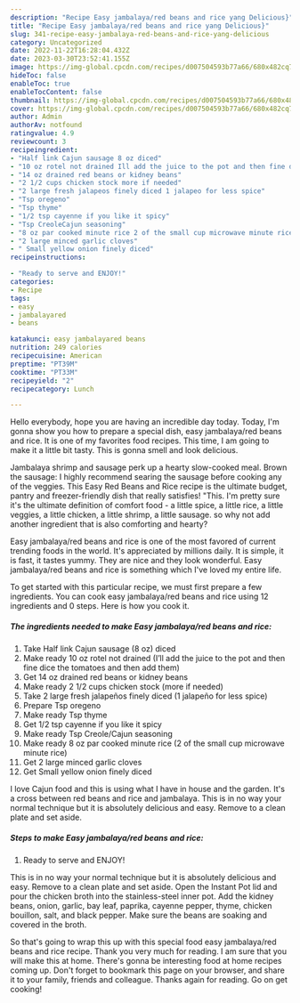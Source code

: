 ```yaml
---
description: "Recipe Easy jambalaya/red beans and rice yang Delicious}"
title: "Recipe Easy jambalaya/red beans and rice yang Delicious}"
slug: 341-recipe-easy-jambalaya-red-beans-and-rice-yang-delicious
category: Uncategorized
date: 2022-11-22T16:28:04.432Z
date: 2023-03-30T23:52:41.155Z
image: https://img-global.cpcdn.com/recipes/d007504593b77a66/680x482cq70/easy-jambalayared-beans-and-rice-recipe-main-photo.jpg
hideToc: false
enableToc: true
enableTocContent: false
thumbnail: https://img-global.cpcdn.com/recipes/d007504593b77a66/680x482cq70/easy-jambalayared-beans-and-rice-recipe-main-photo.jpg
cover: https://img-global.cpcdn.com/recipes/d007504593b77a66/680x482cq70/easy-jambalayared-beans-and-rice-recipe-main-photo.jpg
author: Admin
authorAv: notfound
ratingvalue: 4.9
reviewcount: 3
recipeingredient:
- "Half link Cajun sausage 8 oz diced"
- "10 oz rotel not drained Ill add the juice to the pot and then fine dice the tomatoes and then add them"
- "14 oz drained red beans or kidney beans"
- "2 1/2 cups chicken stock more if needed"
- "2 large fresh jalapeos finely diced 1 jalapeo for less spice"
- "Tsp oregeno"
- "Tsp thyme"
- "1/2 tsp cayenne if you like it spicy"
- "Tsp CreoleCajun seasoning"
- "8 oz par cooked minute rice 2 of the small cup microwave minute rice"
- "2 large minced garlic cloves"
- " Small yellow onion finely diced"
recipeinstructions:

- "Ready to serve and ENJOY!"
categories:
- Recipe
tags:
- easy
- jambalayared
- beans

katakunci: easy jambalayared beans 
nutrition: 249 calories
recipecuisine: American
preptime: "PT39M"
cooktime: "PT33M"
recipeyield: "2"
recipecategory: Lunch

---
```



Hello everybody, hope you are having an incredible day today. Today, I'm gonna show you how to prepare a special dish, easy jambalaya/red beans and rice. It is one of my favorites food recipes. This time, I am going to make it a little bit tasty. This is gonna smell and look delicious.

Jambalaya shrimp and sausage perk up a hearty slow-cooked meal. Brown the sausage: I highly recommend searing the sausage before cooking any of the veggies. This Easy Red Beans and Rice recipe is the ultimate budget, pantry and freezer-friendly dish that really satisfies! &#34;This. I&#39;m pretty sure it&#39;s the ultimate definition of comfort food - a little spice, a little rice, a little veggies, a little chicken, a little shrimp, a little sausage. so why not add another ingredient that is also comforting and hearty?

Easy jambalaya/red beans and rice is one of the most favored of current trending foods in the world. It's appreciated by millions daily. It is simple, it is fast, it tastes yummy. They are nice and they look wonderful. Easy jambalaya/red beans and rice is something which I've loved my entire life.


To get started with this particular recipe, we must first prepare a few ingredients. You can cook easy jambalaya/red beans and rice using 12 ingredients and 0 steps. Here is how you cook it.

<!--inarticleads1-->

##### The ingredients needed to make Easy jambalaya/red beans and rice:

1. Take Half link Cajun sausage (8 oz) diced
1. Make ready 10 oz rotel not drained (I’ll add the juice to the pot and then fine dice the tomatoes and then add them)
1. Get 14 oz drained red beans or kidney beans
1. Make ready 2 1/2 cups chicken stock (more if needed)
1. Take 2 large fresh jalapeños finely diced (1 jalapeño for less spice)
1. Prepare Tsp oregeno
1. Make ready Tsp thyme
1. Get 1/2 tsp cayenne if you like it spicy
1. Make ready Tsp Creole/Cajun seasoning
1. Make ready 8 oz par cooked minute rice (2 of the small cup microwave minute rice)
1. Get 2 large minced garlic cloves
1. Get  Small yellow onion finely diced


I love Cajun food and this is using what I have in house and the garden. It&#39;s a cross between red beans and rice and jambalaya. This is in no way your normal technique but it is absolutely delicious and easy. Remove to a clean plate and set aside. 

<!--inarticleads2-->

##### Steps to make Easy jambalaya/red beans and rice:


1. Ready to serve and ENJOY!

This is in no way your normal technique but it is absolutely delicious and easy. Remove to a clean plate and set aside. Open the Instant Pot lid and pour the chicken broth into the stainless-steel inner pot. Add the kidney beans, onion, garlic, bay leaf, paprika, cayenne pepper, thyme, chicken bouillon, salt, and black pepper. Make sure the beans are soaking and covered in the broth. 

So that's going to wrap this up with this special food easy jambalaya/red beans and rice recipe. Thank you very much for reading. I am sure that you will make this at home. There's gonna be interesting food at home recipes coming up. Don't forget to bookmark this page on your browser, and share it to your family, friends and colleague. Thanks again for reading. Go on get cooking!
